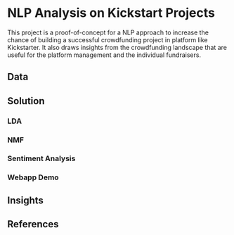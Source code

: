 # NLP Analysis on Kickstart Projects 
This project is a proof-of-concept for a NLP approach to increase the chance of building a successful crowdfunding project in platform like Kickstarter. It also draws insights from the crowdfunding landscape that are useful for the platform management and the individual fundraisers. 

## Data 

## Solution 
### LDA 
### NMF 
### Sentiment Analysis 
### Webapp Demo 

## Insights 

## References 
